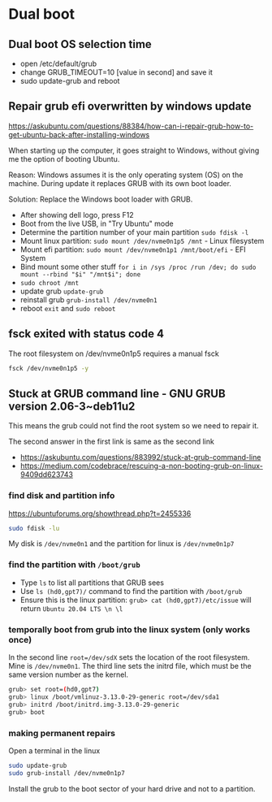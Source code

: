 # Dual boot

## Dual boot OS selection time
- open /etc/default/grub
- change GRUB_TIMEOUT=10 [value in second] and save it
- sudo update-grub and reboot

## Repair grub efi overwritten by windows update
https://askubuntu.com/questions/88384/how-can-i-repair-grub-how-to-get-ubuntu-back-after-installing-windows

When starting up the computer, it goes straight to Windows, without giving me the option of booting Ubuntu.

Reason: Windows assumes it is the only operating system (OS) on the machine. During update it replaces GRUB with its own boot loader.

Solution: Replace the Windows boot loader with GRUB.
- After showing dell logo, press F12
- Boot from the live USB, in "Try Ubuntu" mode
- Determine the partition number of your main partition `sudo fdisk -l`
- Mount linux partition: `sudo mount /dev/nvme0n1p5 /mnt` - Linux filesystem
- Mount efi partition: `sudo mount /dev/nvme0n1p1 /mnt/boot/efi` - EFI System
- Bind mount some other stuff `for i in /sys /proc /run /dev; do sudo mount --rbind "$i" "/mnt$i"; done`
- `sudo chroot /mnt`
- update grub `update-grub`
- reinstall grub `grub-install /dev/nvme0n1`
- reboot `exit` and `sudo reboot`

## fsck exited with status code 4
The root filesystem on /dev/nvme0n1p5 requires a manual fsck
```sh
fsck /dev/nvme0n1p5 -y
```

## Stuck at GRUB command line - GNU GRUB version 2.06-3~deb11u2
This means the grub could not find the root system so we need to repair it.

The second answer in the first link is same as the second link
- https://askubuntu.com/questions/883992/stuck-at-grub-command-line
- https://medium.com/codebrace/rescuing-a-non-booting-grub-on-linux-9409dd623743

### find disk and partition info
https://ubuntuforums.org/showthread.php?t=2455336
```sh
sudo fdisk -lu
```
My disk is `/dev/nvme0n1` and the partition for linux is `/dev/nvme0n1p7`

### find the partition with `/boot/grub`
- Type `ls` to list all partitions that GRUB sees
- Use `ls (hd0,gpt7)/` command to find the partition with `/boot/grub`
- Ensure this is the linux partition: `grub> cat (hd0,gpt7)/etc/issue` will return `Ubuntu 20.04 LTS \n \l`

### temporally boot from grub into the linux system (only works once)
In the second line `root=/dev/sdX` sets the location of the root filesystem. Mine is `/dev/nvme0n1`.
The third line sets the initrd file, which must be the same version number as the kernel.
```sh
grub> set root=(hd0,gpt7)
grub> linux /boot/vmlinuz-3.13.0-29-generic root=/dev/sda1
grub> initrd /boot/initrd.img-3.13.0-29-generic
grub> boot
```

### making permanent repairs
Open a terminal in the linux
```sh
sudo update-grub
sudo grub-install /dev/nvme0n1p7
```
Install the grub to the boot sector of your hard drive and not to a partition.
